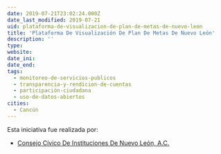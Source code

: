 ```yaml
---
date: 2019-07-21T23:02:24.000Z
date_last_modified: 2019-07-21
uid: plataforma-de-visualizacion-de-plan-de-metas-de-nuevo-leon
title: 'Plataforma De Visualización De Plan De Metas De Nuevo León'
description: ''
type: 
website: 
date_ini: 
date_end: 
tags:
  - monitoreo-de-servicios-publicos
  - transparencia-y-rendicion-de-cuentas
  - participación-ciudadana
  - uso-de-datos-abiertos
cities: 
  - Cancún
---
```


Esta iniciativa fue realizada por:

- [Consejo Cívico De Instituciones De Nuevo León, A.C.](/organizaciones/consejo-civico-de-instituciones-de-nuevo-leon-a-c)
